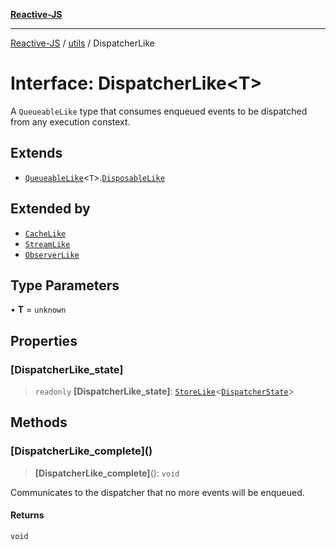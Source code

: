 [**Reactive-JS**](../../README.md)

***

[Reactive-JS](../../README.md) / [utils](../README.md) / DispatcherLike

# Interface: DispatcherLike\<T\>

A `QueueableLike` type that consumes enqueued events to
be dispatched from any execution constext.

## Extends

- [`QueueableLike`](QueueableLike.md)\<`T`\>.[`DisposableLike`](DisposableLike.md)

## Extended by

- [`CacheLike`](../../computations/Cache/interfaces/CacheLike.md)
- [`StreamLike`](../../computations/interfaces/StreamLike.md)
- [`ObserverLike`](ObserverLike.md)

## Type Parameters

• **T** = `unknown`

## Properties

### \[DispatcherLike\_state\]

> `readonly` **\[DispatcherLike\_state\]**: [`StoreLike`](../../computations/interfaces/StoreLike.md)\<[`DispatcherState`](../type-aliases/DispatcherState.md)\>

## Methods

### \[DispatcherLike\_complete\]()

> **\[DispatcherLike\_complete\]**(): `void`

Communicates to the dispatcher that no more events will be enqueued.

#### Returns

`void`

